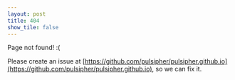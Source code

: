 ```yaml
---
layout: post
title: 404
show_tile: false
---
```


Page not found! :( 
    
Please create an issue at [https://github.com/pulsipher/pulsipher.github.io](https://github.com/pulsipher/pulsipher.github.io), so we can fix it.